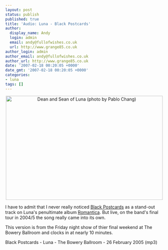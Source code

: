 ```yaml
---
layout: post
status: publish
published: true
title: 'Audio: Luna - Black Postcards'
author:
  display_name: Andy
  login: admin
  email: andy@fullofwishes.co.uk
  url: http://www.grange85.co.uk
author_login: admin
author_email: andy@fullofwishes.co.uk
author_url: http://www.grange85.co.uk
date: '2007-02-18 00:20:05 +0000'
date_gmt: '2007-02-18 00:20:05 +0000'
categories:
- luna
tags: []
---
```

<div align="center"><a href="http://www.grange85.co.uk/galaxie/index.php?type=1&id=763"><img src="https://media.fullofwishes.co.uk/02-luna/show_assets/2005-02-26/20050227_00335409.jpg" width="500" height="333" alt="Dean and Sean of Luna (photo by Pablo Chang)" style="border:none;"></a></div>
<p>I have to admit that I never really noticed <a href="http://www.grange85.co.uk/galaxie/index.php?track_id=231">Black Postcards</a> as a stand-out track on Luna's penultimate album <a href="https://db.fullofwishes.co.uk/database/discography/luna/152">Romantica</a>. But live, on the band's final tour in 2004/5 the song really came into its own.</p>
<p>This version is from the Friday night show of thier final weekend at The Bowery Ballroom and clocks in at nearly 10 minutes.</p>
<p><span class="removed_link" title="http://www.box.net/shared/6zqekhfc63">Black Postcards - Luna - The Bowery Ballroom - 26 February 2005 (mp3)</span></p>
